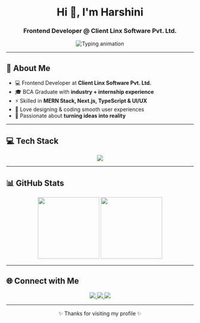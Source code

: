 <!-- 🌸 Harshini's Clean GitHub Profile -->

<h1 align="center">Hi 👋, I'm Harshini</h1>
<h3 align="center">Frontend Developer @ Client Linx Software Pvt. Ltd.</h3>

<p align="center">
  <img src="https://readme-typing-svg.herokuapp.com?font=Fira+Code&size=22&duration=3000&pause=1000&color=6A5ACD&center=true&vCenter=true&width=500&lines=Frontend+Developer;Full+Stack+Explorer;UI%2FUX+Designer;Coding+%7C+Creativity+%7C+Innovation" alt="Typing animation" />
</p>

---

## 🌟 About Me  
- 💻 Frontend Developer at **Client Linx Software Pvt. Ltd.**  
- 🎓 BCA Graduate with **industry + internship experience**  
- ⚡ Skilled in **MERN Stack, Next.js, TypeScript & UI/UX**  
- 🎨 Love designing & coding smooth user experiences  
- 🚀 Passionate about **turning ideas into reality**  

---

## 💻 Tech Stack  
<p align="center">
  <img src="https://skillicons.dev/icons?i=html,css,js,react,nextjs,typescript,tailwind,nodejs,express,mongodb,mysql,git,github,figma&perline=7" />
</p>

---

## 📊 GitHub Stats  
<p align="center">
  <img src="https://github-readme-stats.vercel.app/api?username=Harshini&show_icons=true&theme=tokyonight" height="165"/>  
  <img src="https://github-readme-streak-stats.herokuapp.com/?user=Harshini&theme=tokyonight" height="165"/>
</p>

---

## 🌐 Connect with Me  
<p align="center">
  <a href="https://www.linkedin.com/in/harshini-p-738aa02bb/" target="_blank">
    <img src="https://img.shields.io/badge/LinkedIn-Connect-blue?style=for-the-badge&logo=linkedin"/>
  </a>
  <a href="mailto:harshini11122003@gmail.com" target="_blank">
    <img src="https://img.shields.io/badge/Gmail-Contact-red?style=for-the-badge&logo=gmail"/>
  </a>
  <a href="https://github.com/Harshini1103" target="_blank">
    <img src="https://img.shields.io/badge/GitHub-Follow-black?style=for-the-badge&logo=github"/>
  </a>
</p>

---

<p align="center">✨ Thanks for visiting my profile ✨</p>
